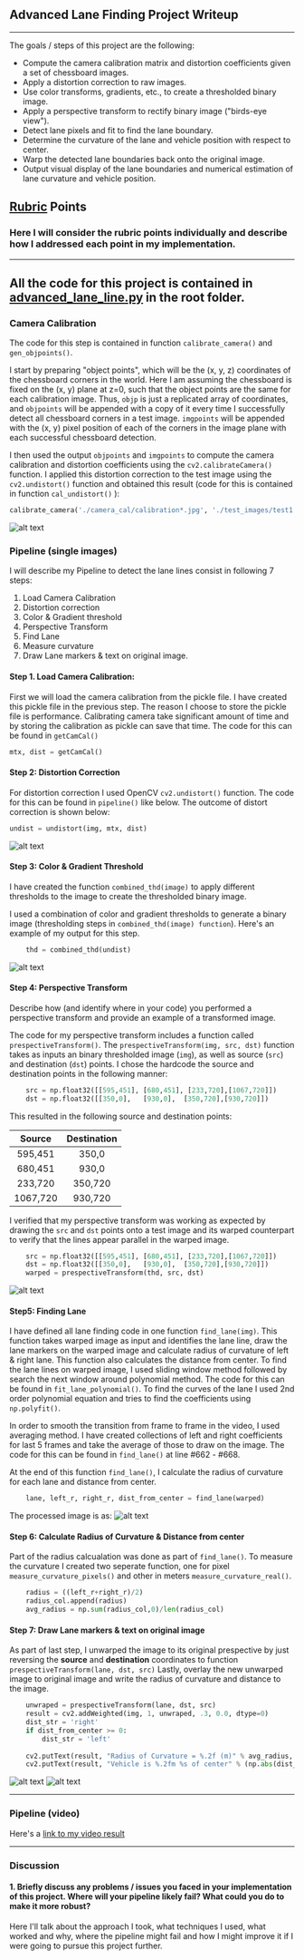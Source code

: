 ## Advanced Lane Finding Project Writeup

---

The goals / steps of this project are the following:

* Compute the camera calibration matrix and distortion coefficients given a set of chessboard images.
* Apply a distortion correction to raw images.
* Use color transforms, gradients, etc., to create a thresholded binary image.
* Apply a perspective transform to rectify binary image ("birds-eye view").
* Detect lane pixels and fit to find the lane boundary.
* Determine the curvature of the lane and vehicle position with respect to center.
* Warp the detected lane boundaries back onto the original image.
* Output visual display of the lane boundaries and numerical estimation of lane curvature and vehicle position.

[//]: # (Image References)
[image_ori]: ./test_images/test1.jpg "Original"
[image_camcal]: ./output_images/undistort_output.png "Undistorted"
[image_undistor]: ./output_images/undist.jpg "Undistorted"
[image_binaryThd]: ./output_images/thresholded.png "Binary Thresholded"
[image_warped]: ./output_images/warped.jpg "Warped"
[image_lane]: ./output_images/lane.jpg "Fit Visual"
[image_final]: ./output_images/test1.jpg "Output"
[video_final]: ./project_video_sol.mp4 "Video"

## [Rubric](https://review.udacity.com/#!/rubrics/571/view) Points

### Here I will consider the rubric points individually and describe how I addressed each point in my implementation.  

---
All the code for this project is contained in [advanced_lane_line.py](https://github.com/roopakingole/CarND-Advanced-Lane-Lines/blob/master/advanced_lane_line.py) in the root folder.
---

### Camera Calibration

The code for this step is contained in function `calibrate_camera()` and `gen_objpoints()`.  

I start by preparing "object points", which will be the (x, y, z) coordinates of the chessboard corners in the world. Here I am assuming the chessboard is fixed on the (x, y) plane at z=0, such that the object points are the same for each calibration image.  Thus, `objp` is just a replicated array of coordinates, and `objpoints` will be appended with a copy of it every time I successfully detect all chessboard corners in a test image.  `imgpoints` will be appended with the (x, y) pixel position of each of the corners in the image plane with each successful chessboard detection.  

I then used the output `objpoints` and `imgpoints` to compute the camera calibration and distortion coefficients using the `cv2.calibrateCamera()` function.  I applied this distortion correction to the test image using the `cv2.undistort()` function and obtained this result (code for this is contained in function `cal_undistort()` ): 
```python
calibrate_camera('./camera_cal/calibration*.jpg', './test_images/test1.jpg')
```
![alt text][image_camcal]

### Pipeline (single images)
I will describe my Pipeline to detect the lane lines consist in following 7 steps:
1. Load Camera Calibration
2. Distortion correction
3. Color & Gradient threshold
4. Perspective Transform
5. Find Lane
6. Measure curvature
7. Draw Lane markers & text on original image.

#### Step 1. Load Camera Calibration:
First we will load the camera calibration from the pickle file. I have created this pickle file in the previous step. The reason I choose to store the pickle file is performance. Calibrating camera take significant amount of time and by storing the calibration as pickle can save that time. The code for this can be found in `getCamCal()`
```python
mtx, dist = getCamCal()
```

#### Step 2: Distortion Correction
For distortion correction I used OpenCV `cv2.undistort()` function. The code for this can be found in `pipeline()` like below. The outcome of distort correction is shown below:
```python
undist = undistort(img, mtx, dist)
```
![alt text][image_undistor]

#### Step 3: Color & Gradient Threshold 
I have created the function `combined_thd(image)` to apply different thresholds to the image to create the thresholded binary image.

I used a combination of color and gradient thresholds to generate a binary image (thresholding steps in `combined_thd(image) function`).  Here's an example of my output for this step.  
```python
    thd = combined_thd(undist)
```

![alt text][image_binaryThd]

#### Step 4: Perspective Transform 
Describe how (and identify where in your code) you performed a perspective transform and provide an example of a transformed image.

The code for my perspective transform includes a function called `prespectiveTransform()`.  The `prespectiveTransform(img, src, dst)` function takes as inputs an binary thresholded image (`img`), as well as source (`src`) and destination (`dst`) points.  I chose the hardcode the source and destination points in the following manner:

```python
    src = np.float32([[595,451], [680,451], [233,720],[1067,720]])
    dst = np.float32([[350,0],   [930,0],  [350,720],[930,720]])
```

This resulted in the following source and destination points:

| Source        | Destination   | 
|:-------------:|:-------------:| 
| 595,451       | 350,0         | 
| 680,451       | 930,0         |
| 233,720       | 350,720       |
| 1067,720      | 930,720       |

I verified that my perspective transform was working as expected by drawing the `src` and `dst` points onto a test image and its warped counterpart to verify that the lines appear parallel in the warped image.
```python
    src = np.float32([[595,451], [680,451], [233,720],[1067,720]])
    dst = np.float32([[350,0],   [930,0],  [350,720],[930,720]])
    warped = prespectiveTransform(thd, src, dst)
```
![alt text][image_warped]

#### Step5: Finding Lane
I have defined all lane finding code in one function `find_lane(img)`. This function takes warped image as input and identifies the lane line, draw the lane markers on the warped image and calculate radius of curvature of left & right lane. This function also calculates the distance from center.
To find the lane lines on warped image, I used sliding window method followed by search the next window around polynomial method. The code for this can be found in `fit_lane_polynomial()`. To find the curves of the lane I used 2nd order polynomial equation and tries to find the coefficients using `np.polyfit()`.

In order to smooth the transition from frame to frame in the video, I used averaging method. I have created collections of left and right coefficients for last 5 frames and take the average of those to draw on the image. The code for this can be found in `find_lane()` at line #662 - #668. 

At the end of this function `find_lane()`, I calculate the radius of curvature for each lane and distance from center.
```python
    lane, left_r, right_r, dist_from_center = find_lane(warped)
```
The processed image is as:
![alt text][image_lane]

#### Step 6: Calculate Radius of Curvature & Distance from center
Part of the radius calcualation was done as part of `find_lane()`. To measure the curvature I created two seperate function, one for pixel `measure_curvature_pixels()` and other in meters `measure_curvature_real()`. 

```python
    radius = ((left_r+right_r)/2)
    radius_col.append(radius)
    avg_radius = np.sum(radius_col,0)/len(radius_col)
```

#### Step 7: Draw Lane markers & text on original image
As part of last step, I unwarped the image to its original prespective by just reversing the **source** and **destination** coordinates to function `prespectiveTransform(lane, dst, src)`
Lastly, overlay the new unwarped image to original image and write the radius of curvature and distance to the image.

```python
    unwraped = prespectiveTransform(lane, dst, src)
    result = cv2.addWeighted(img, 1, unwraped, .3, 0.0, dtype=0)
    dist_str = 'right'
    if dist_from_center >= 0:
        dist_str = 'left'
        
    cv2.putText(result, "Radius of Curvature = %.2f (m)" % avg_radius, (20, 30), cv2.FONT_HERSHEY_SIMPLEX, 1.0, (255, 255, 255))
    cv2.putText(result, "Vehicle is %.2fm %s of center" % (np.abs(dist_from_center),dist_str), (20, 80), cv2.FONT_HERSHEY_SIMPLEX, 1.0, (255, 255, 255))
```
![alt text][image_ori] ![alt text][image_final]

---

### Pipeline (video)


Here's a [link to my video result](./project_video.mp4)

---

### Discussion

#### 1. Briefly discuss any problems / issues you faced in your implementation of this project.  Where will your pipeline likely fail?  What could you do to make it more robust?

Here I'll talk about the approach I took, what techniques I used, what worked and why, where the pipeline might fail and how I might improve it if I were going to pursue this project further.  
